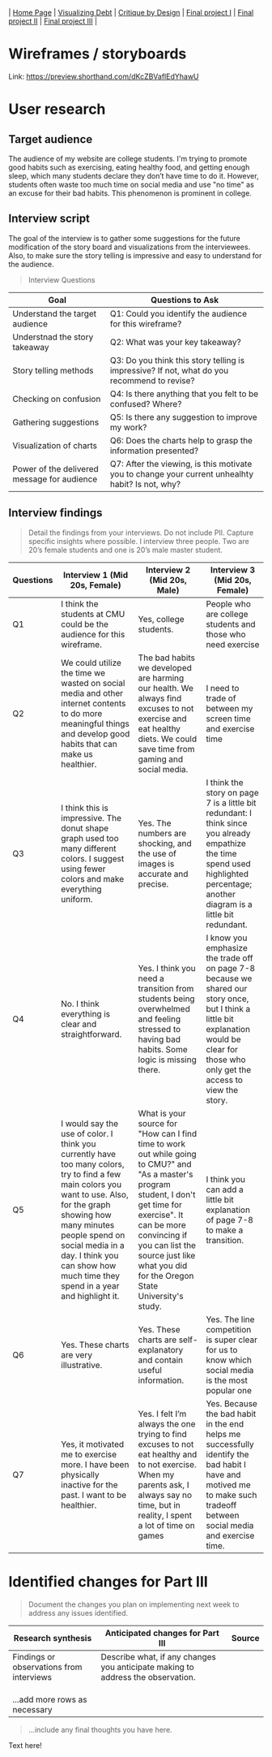 | [Home Page](https://yicenma.github.io/tswd-portfolio) | [Visualizing Debt](visualizing-government-debt) | [Critique by Design](critique-by-design) | [Final project I](final-project-part-one) | [Final project II](final-project-part-two) | [Final project III](final-project-part-three) |



# Wireframes / storyboards
Link: https://preview.shorthand.com/dKcZBVaflEdYhawU

# User research 

## Target audience
The audience of my website are college students. I'm trying to promote good habits such as exercising, eating healthy food, and getting enough sleep, which many students declare they don’t have time to do it. However, students often waste too much time on social media and use "no time" as an excuse for their bad habits. This phenomenon is prominent in college.

## Interview script

The goal of the interview is to gather some suggestions for the future modification of the story board and visualizations from the interviewees. Also, to make sure the story telling is impressive and easy to understand for the audience.

> Interview Questions
> 

| Goal | Questions to Ask |
|------|------------------|
|Understand the target audience      |Q1: Could you identify the audience for this wireframe?                  |
|Understnad the story takeaway      |Q2: What was your key takeaway?                  |
|Story telling methods      |Q3: Do you think this story telling is impressive? If not, what do you recommend to revise?                  |
|Checking on confusion      |Q4: Is there anything that you felt to be confused? Where?                  |
|Gathering suggestions      |Q5: Is there any suggestion to improve my work?                  |
|Visualization of charts      |Q6: Does the charts help to grasp the information presented?                  |
|Power of the delivered message for audience    |Q7: After the viewing, is this motivate you to change your current unhealhty habit? Is not, why?                  |

## Interview findings
> Detail the findings from your interviews.  Do not include PII.  Capture specific insights where possible.
> I interview three people. Two are 20’s female students and one is 20’s male master student.


| Questions               | Interview 1 (Mid 20s, Female) | Interview 2 (Mid 20s, Male) | Interview 3 (Mid 20s, Female) |
|-------------------------|--------------------------------|-------------|-------------|
| Q1                      |I think the students at CMU could be the audience for this wireframe.  |Yes, college students.              |People who are college students and those who need exercise              |
| Q2                      |We could utilize the time we wasted on social media and other internet contents to do more meaningful things and develop good habits that can make us healthier.                                |The bad habits we developed are harming our health. We always find excuses to not exercise and eat healthy diets. We could save time from gaming and social media.              |I need to trade of between my screen time and exercise time             |
| Q3                      |I think this is impressive. The donut shape graph used too many different colors. I suggest using fewer colors and make everything uniform. |Yes. The numbers are shocking, and the use of images is accurate and precise.              |I think the story on page 7 is a little bit redundant: I think since you already empathize the time spend used highlighted percentage; another diagram is a little bit redundant.             |
| Q4                      |No. I think everything is clear and straightforward.   |Yes. I think you need a transition from students being overwhelmed and feeling stressed to having bad habits. Some logic is missing there.             |I know you emphasize the trade off on page 7-8 because we shared our story once, but I think a little bit explanation would be clear for those who only get the access to view the story.               |
| Q5                      |I would say the use of color. I think you currently have too many colors, try to find a few main colors you want to use. Also, for the graph showing how many minutes people spend on social media in a day. I think you can show how much time they spend in a year and highlight it.                                |What is your source for "How can I find time to work out while going to CMU?" and "As a master's program student, I don't get time for exercise". It can be more convincing if you can list the source just like what you did for the Oregon State University's study.             |I think you can add a little bit explanation of page 7-8 to make a transition.              |
| Q6                      |Yes. These charts are very illustrative.                                |Yes. These charts are self-explanatory and contain useful information.             |Yes. The line competition is super clear for us to know which social media is the most popular one             |
| Q7                      |Yes, it motivated me to exercise more. I have been physically inactive for the past. I want to be healthier.                                |Yes. I felt I’m always the one trying to find excuses to not eat healthy and to not exercise. When my parents ask, I always say no time, but in reality, I spent a lot of time on games             |Yes. Because the bad habit in the end helps me successfully identify the bad habit I have and motived me to make such tradeoff between social media and exercise time.             |



# Identified changes for Part III
> Document the changes you plan on implementing next week to address any issues identified.  


| Research synthesis                       | Anticipated changes for Part III                                                |Source|
|------------------------------------------|---------------------------------------------------------------------------------|----------------------|
| Findings or observations from interviews | Describe what, if any changes you anticipate making to address the observation. |    |
|                                          |                                                                                 |    |
|                                          |                                                                                 |    |
|                                          |                                                                                 |    |
| ...add more rows as necessary            |                                                                                 |    |

> ...include any final thoughts you have here. 

Text here!


